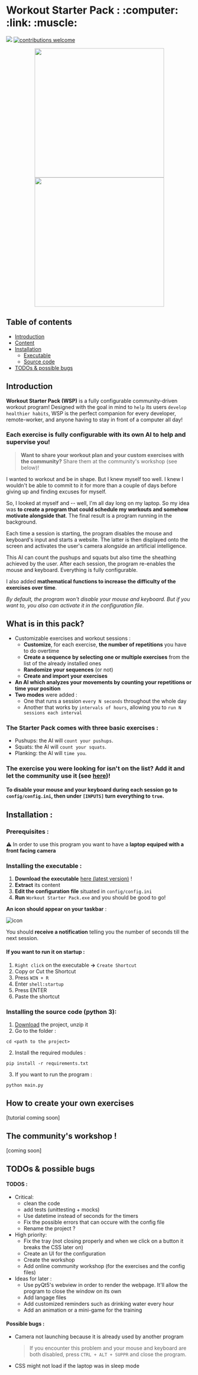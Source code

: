 <h1 style="align-items:center;"> Workout Starter Pack  : :computer: :link: :muscle:</h1>

[![](https://img.shields.io/badge/beta-v0.1-brightgreen)](https://github.com/AlioptK/Workout-Starter-Pack/pulls)
[![contributions welcome](https://img.shields.io/badge/contributions-welcome-brightgreen.svg?style=flat)](https://github.com/AlioptK/Workout-Starter-Pack/issues)


<p style="flex:row" align="center">
 <img src="./demo_squats.gif" width="350"/>
 <img src="./demo_plank.gif" width="350"/>
</p>

## Table of contents
* [Introduction](#introduction)
* [Content](#content)
* [Installation](#installation)
    * [Executable](#installation-exe)
    * [Source code](#installation-source)
* [TODOs & possible bugs](#todos-bugs)

<a name="introduction"></a>
## Introduction

**Workout Starter Pack (WSP)** is a fully configurable community-driven workout program! Designed with the goal in mind to ```help``` its users ```develop healthier habits```, WSP is the perfect companion for every developer, remote-worker, and anyone having to stay in front of a computer all day!

### Each exercise is fully configurable with its own AI to help and supervise you! 
> **Want to share your workout plan and your custom exercises with the community?** Share them at the community's workshop (see below)!

I wanted to workout and be in shape. But I knew myself too well. I knew I wouldn't be able to commit to it for more than a couple of days before giving up and finding excuses for myself.

So, I looked at myself and -- well, I'm all day long on my laptop. So my idea was **to create a program that could schedule my workouts and somehow motivate alongside that**.
The final result is a program running in the background. 

Each time a session is starting, the program disables the mouse and keyboard's input and starts a website. The latter is then displayed onto the screen and activates the user's camera alongside an artificial intelligence.

This AI can count the pushups and squats but also time the sheathing achieved by the user. After each session, the program re-enables the mouse and keyboard. Everything is fully configurable.

I also added **mathematical functions to increase the difficulty of the exercises over time**. 

*By default, the program won't disable your mouse and keyboard. But if you want to, you also can activate it in the configuration file*.

<a name="content"></a>
## What is in this pack?
 - Customizable exercises and workout sessions :
      - **Customize**, for each exercise, **the number of repetitions** you have to do overtime
      - **Create a sequence by selecting one or multiple exercises** from the list of the already installed ones
      - **Randomize your sequences** (or not)
      - **Create and import your exercises**
 - **An AI which analyzes your movements by counting your repetitions or time your position**
 - **Two modes** were added : 
     - One that runs a session ```every N seconds``` throughout the whole day
     - Another that works by ```intervals of hours```, allowing you to ```run N sessions each interval``` 
 
### The Starter Pack comes with three basic exercises :
  - Pushups: the AI will ```count your pushups```.
  - Squats: the AI will ```count your squats```.
  - Planking: the AI will ```time you```.

### The exercise you were looking for isn't on the list? Add it and let the community use it (see [here](#sharing))!

#### To disable your mouse and your keyboard during each session go to ```config/config.ini```, then under ```[INPUTS]``` turn everything to ```true```.

<a name="installation"></a>
## Installation : 

<a name="installation-exe"></a>
### Prerequisites :
:warning: In order to use this program you want to have a **laptop equiped with a front facing camera**

### Installing the executable :
1) **Download the executable** [here (latest version)](https://bit.ly/2T84EhW) !
2) **Extract** its content 
3) **Edit the configuration file** situated in ```config/config.ini```
4) **Run** ```Workout Starter Pack.exe``` and you should be good to go!

**An icon should appear on your taskbar** : 


![icon](https://i.imgur.com/k1EBRuW.png)

You should **receive a notification** telling you the number of seconds till the next session.


#### If you want to run it on startup :

1) ```Right click``` on the executable **->** ```Create Shortcut```
2) Copy or Cut the Shortcut
3) Press ``` WIN + R ```
4) Enter ``` shell:startup ```
5) Press ENTER
5) Paste the shortcut


<a name="installation-source"></a>
### Installing the source code (python 3):

1) [Download](https://github.com/AlioptK/Workout-Starter-Pack/archive/master.zip) the project, unzip it
2) Go to the folder :
```
cd <path to the project>
```
2) Install the required modules :
```
pip install -r requirements.txt
```
3) If you want to run the program :
```
python main.py 
```

<a name="add-exercise"></a>
## How to create your own exercises

[tutorial coming soon]

<a name="sharing"></a>
## The community's workshop !

[coming soon]

<a name="todos-bugs"></a>
## TODOs & possible bugs

#### TODOS :

- Critical:
    - clean the code 
    - add tests (unittesting + mocks)
    - Use datetime instead of seconds for the timers
    - Fix the possible errors that can occure with the config file
    - Rename the project ?
- High priority:
    - Fix the tray (not closing properly and when we click on a button it breaks the CSS later on)
    - Create an UI for the configuration
    - Create the workshop
    - Add online community workshop (for the exercises and the config files)
- Ideas for later :
    - Use pyQt5's webview in order to render the webpage. It'll allow the program to close the window on its own
    - Add langage files
    - Add customized reminders such as drinking water every hour
    - Add an animation or a mini-game for the training


#### Possible bugs :

- Camera not launching because it is already used by another program 
  > If you encounter this problem and your mouse and keyboard are both disabled, press ```CTRL + ALT + SUPPR``` and close the program.
- CSS might not load if the laptop was in sleep mode
